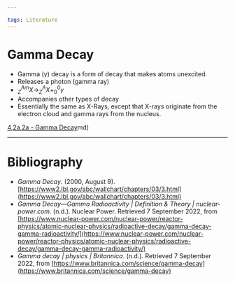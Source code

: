 ```yaml
---

tags: Literature 
---
```

# Gamma Decay
- Gamma ($\gamma$) decay is a form of decay that makes atoms unexcited.
- Releases a photon (gamma ray)
- $^{ Am }_{Z}X\to^{ A }_{Z}X+^{ 0 }_{0}\gamma$
- Accompanies other types of decay
- Essentially the same as X-Rays, except that X-rays originate from the electron cloud and gamma rays from the nucleus.

[4,2a,2a - Gamma Decay](4,2a,2a%20-%20Gamma%20Decay.md)md)

---
# Bibliography
- _Gamma Decay_. (2000, August 9). [https://www2.lbl.gov/abc/wallchart/chapters/03/3.html](https://www2.lbl.gov/abc/wallchart/chapters/03/3.html)
- _Gamma Decay—Gamma Radioactivity | Definition & Theory | nuclear-power.com_. (n.d.). Nuclear Power. Retrieved 7 September 2022, from [https://www.nuclear-power.com/nuclear-power/reactor-physics/atomic-nuclear-physics/radioactive-decay/gamma-decay-gamma-radioactivity/](https://www.nuclear-power.com/nuclear-power/reactor-physics/atomic-nuclear-physics/radioactive-decay/gamma-decay-gamma-radioactivity/)
- _Gamma decay | physics | Britannica_. (n.d.). Retrieved 7 September 2022, from [https://www.britannica.com/science/gamma-decay](https://www.britannica.com/science/gamma-decay)